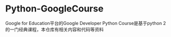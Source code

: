 # Python-GoogleCourse
 Google for Education平台的Google Developer Python Course是基于python 2的一门经典课程，本仓库有相关内容和代码等资料
